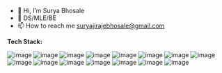 - 👋 Hi, I’m Surya Bhosale
- 🌱 DS/MLE/BE
- 📫 How to reach me suryajirajebhosale@gmail.com

**Tech Stack:**

![image](https://user-images.githubusercontent.com/53821668/233962818-e57e6e91-6126-4c6e-beee-c476d30e354e.png) ![image](https://user-images.githubusercontent.com/53821668/233962971-d6fe3cfc-1366-4e9c-a593-020cb2204463.png) ![image](https://user-images.githubusercontent.com/53821668/233963098-d4173d06-a5c4-4eeb-ac81-eb68f59fb35e.png) ![image](https://user-images.githubusercontent.com/53821668/233963168-e5101cd0-3614-4c45-8172-5857bac61c2f.png) ![image](https://user-images.githubusercontent.com/53821668/233963231-9255c6d3-fe37-40f7-ad89-df9839118785.png) ![image](https://user-images.githubusercontent.com/53821668/233963328-a3d3baf2-6d2c-4da0-b6cc-218f18d4a4df.png) ![image](https://user-images.githubusercontent.com/53821668/233963466-4552dbe4-6bf7-4f4d-9176-d8f1fbbb2656.png) ![image](https://user-images.githubusercontent.com/53821668/233963510-ce31449a-5203-44c3-b386-d366b6456a56.png) ![image](https://user-images.githubusercontent.com/53821668/233963772-54b7c04a-644c-4a9a-92db-699669a7c951.png) ![image](https://user-images.githubusercontent.com/53821668/233963805-fc78884b-3e9d-4084-9b30-fd2e89d9d23b.png) ![image](https://user-images.githubusercontent.com/53821668/233963880-51b5c5b2-91f1-4a3c-a77c-33cfa621a423.png) ![image](https://user-images.githubusercontent.com/53821668/233963923-8e15e077-9a51-4f00-a293-e47618f185b4.png) ![image](https://user-images.githubusercontent.com/53821668/233964714-28fe229c-8209-43ee-9f64-a27de746e045.png) ![image](https://user-images.githubusercontent.com/53821668/233964807-856d576c-7ad8-4fa5-b228-81df0a502b3f.png) ![image](https://user-images.githubusercontent.com/53821668/233965266-5a48e4ad-1b6b-4e38-800b-28e341dce431.png)












<!---
suryajirajebhosale/suryajirajebhosale is a ✨ special ✨ repository because its `README.md` (this file) appears on your GitHub profile.
You can click the Preview link to take a look at your changes.
--->
